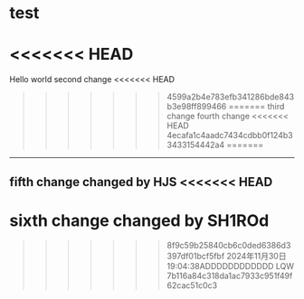 # test
<<<<<<< HEAD
=======
Hello world
second change
<<<<<<< HEAD
>>>>>>> 4599a2b4e783efb341286bde843b3e98ff899466
=======
third change
fourth change
<<<<<<< HEAD
>>>>>>> 4ecafa1c4aadc7434cdbb0f124b33433154442a4
=======
--------------
fifth change
changed by HJS
<<<<<<< HEAD
--------------
sixth change
changed by SH1ROd
=======
>>>>>>> 8f9c59b25840cb6c0ded6386d3397df01bcf5fbf
2024年11月30日19:04:38ADDDDDDDDDDDD LQW
>>>>>>> 7b116a84c318da1ac7933c951f49f62cac51c0c3
